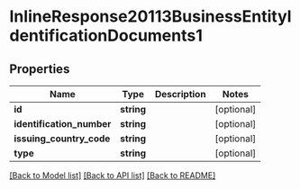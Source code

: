 # InlineResponse20113BusinessEntityIdentificationDocuments1

## Properties
Name | Type | Description | Notes
------------ | ------------- | ------------- | -------------
**id** | **string** |  | [optional] 
**identification_number** | **string** |  | [optional] 
**issuing_country_code** | **string** |  | [optional] 
**type** | **string** |  | [optional] 

[[Back to Model list]](../README.md#documentation-for-models) [[Back to API list]](../README.md#documentation-for-api-endpoints) [[Back to README]](../README.md)


